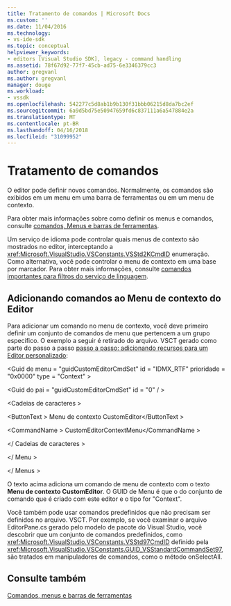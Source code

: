 ```yaml
---
title: Tratamento de comandos | Microsoft Docs
ms.custom: ''
ms.date: 11/04/2016
ms.technology:
- vs-ide-sdk
ms.topic: conceptual
helpviewer_keywords:
- editors [Visual Studio SDK], legacy - command handling
ms.assetid: 78f67d92-77f7-45cb-ad75-6e3346379cc3
author: gregvanl
ms.author: gregvanl
manager: douge
ms.workload:
- vssdk
ms.openlocfilehash: 542277c5d8ab1b9b130f31bbb06215d8da7bc2ef
ms.sourcegitcommit: 6a9d5bd75e50947659fd6c837111a6a547884e2a
ms.translationtype: MT
ms.contentlocale: pt-BR
ms.lasthandoff: 04/16/2018
ms.locfileid: "31099952"
---
```

# <a name="command-handling"></a>Tratamento de comandos
O editor pode definir novos comandos. Normalmente, os comandos são exibidos em um menu em uma barra de ferramentas ou em um menu de contexto.  
  
 Para obter mais informações sobre como definir os menus e comandos, consulte [comandos, Menus e barras de ferramentas](../extensibility/internals/commands-menus-and-toolbars.md).  
  
 Um serviço de idioma pode controlar quais menus de contexto são mostrados no editor, interceptando a <xref:Microsoft.VisualStudio.VSConstants.VSStd2KCmdID> enumeração. Como alternativa, você pode controlar o menu de contexto em uma base por marcador. Para obter mais informações, consulte [comandos importantes para filtros do serviço de linguagem](../extensibility/internals/important-commands-for-language-service-filters.md).  
  
## <a name="adding-commands-to-the-editor-context-menu"></a>Adicionando comandos ao Menu de contexto do Editor  
 Para adicionar um comando no menu de contexto, você deve primeiro definir um conjunto de comandos de menu que pertencem a um grupo específico. O exemplo a seguir é retirado do arquivo. VSCT gerado como parte do passo a passo [passo a passo: adicionando recursos para um Editor personalizado](../extensibility/walkthrough-adding-features-to-a-custom-editor.md):  
  
 \<Guid de menu = "guidCustomEditorCmdSet" id = "IDMX_RTF" prioridade = "0x0000" type = "Context" >  
  
 \<Guid do pai = "guidCustomEditorCmdSet" id = "0" / >  
  
 \<Cadeias de caracteres >  
  
 \<ButtonText > Menu de contexto CustomEditor\</ButtonText >  
  
 \<CommandName > CustomEditorContextMenu\</CommandName >  
  
 \</ Cadeias de caracteres >  
  
 \</ Menu >  
  
 \</ Menus >  
  
 O texto acima adiciona um comando de menu de contexto com o texto **Menu de contexto CustomEditor**. O GUID de Menu é que o do conjunto de comando que é criado com este editor e o tipo for "Context".  
  
 Você também pode usar comandos predefinidos que não precisam ser definidos no arquivo. VSCT. Por exemplo, se você examinar o arquivo EditorPane.cs gerado pelo modelo de pacote do Visual Studio, você descobrir que um conjunto de comandos predefinidos, como <xref:Microsoft.VisualStudio.VSConstants.VSStd97CmdID> definido pela <xref:Microsoft.VisualStudio.VSConstants.GUID_VSStandardCommandSet97>, são tratados em manipuladores de comandos, como o método onSelectAll.  
  
## <a name="see-also"></a>Consulte também  
 [Comandos, menus e barras de ferramentas](../extensibility/internals/commands-menus-and-toolbars.md)